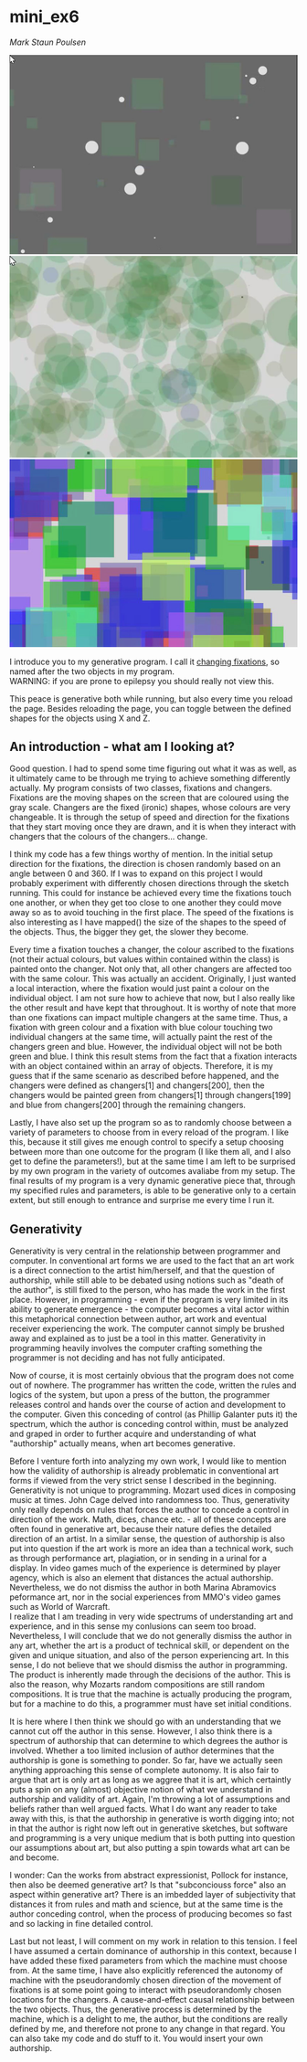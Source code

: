 # mini_ex6
*Mark Staun Poulsen*


![In Between](Images/InBetween.jpg)
![Circles](Images/Circles.jpg)
![Squares](Images/Squares.jpg)


I introduce you to my generative program. I call it [changing fixations](https://cdn.rawgit.com/Mmarksp/Aesthetic_Programming_2018/4cedcf45/mini_exercises/mini_ex6/index_mini_ex6.html), so named after the two objects in my program.   
WARNING: if you are prone to epilepsy you should really not view this.

This peace is generative both while running, but also every time you reload the page. Besides reloading the page, you can toggle between the defined shapes for the objects using X and Z.

## An introduction - what am I looking at?
Good question. I had to spend some time figuring out what it was as well, as it ultimately came to be through me trying to achieve something differently actually. My program consists of two classes, fixations and changers. Fixations are the moving shapes on the screen that are coloured using the gray scale. Changers are the fixed (ironic) shapes, whose colours are very changeable. It is through the setup of speed and direction for the fixations that they start moving once they are drawn, and it is when they interact with changers that the colours of the changers... change.  

I think my code has a few things worthy of mention. In the initial setup direction for the fixations, the direction is chosen randomly based on an angle between 0 and 360. If I was to expand on this project I would probably experiment with differently chosen directions through the sketch running. This could for instance be achieved every time the fixations touch one another, or when they get too close to one another they could move away so as to avoid touching in the first place. The speed of the fixations is also interesting as I have mapped() the size of the shapes to the speed of the objects. Thus, the bigger they get, the slower they become.  

Every time a fixation touches a changer, the colour ascribed to the fixations (not their actual colours, but values within contained within the class) is painted onto the changer. Not only that, all other changers are affected too with the same colour. This was actually an accident. Originally, I just wanted a local interaction, where the fixation would just paint a colour on the individual object. I am not sure how to achieve that now, but I also really like the other result and have kept that throughout. It is worthy of note that more than one fixations can impact multiple changers at the same time. Thus, a fixation with green colour and a fixation with blue colour touching two individual changers at the same time, will actually paint the rest of the changers green and blue. However, the individual object will not be both green and blue. I think this result stems from the fact that a fixation interacts with an object contained within an array of objects. Therefore, it is my guess that if the same scenario as described before happened, and the changers were defined as changers[1] and changers[200], then the changers would be painted green from changers[1] through changers[199] and blue from changers[200] through the remaining changers.  

Lastly, I have also set up the program so as to randomly choose between a variety of parameters to choose from in every reload of the program. I like this, because it still gives me enough control to specify a setup choosing between more than one outcome for the program (I like them all, and I also get to define the parameters!), but at the same time I am left to be surprised by my own program in the variety of outcomes avaliabe from my setup. The final results of my program is a very dynamic generative piece that, through my specified rules and parameters, is able to be generative only to a certain extent, but still enough to entrance and surprise me every time I run it.


## Generativity
Generativity is very central in the relationship between programmer and computer. In conventional art forms we are used to the fact that an art work is a direct connection to the artist him/herself, and that the question of authorship, while still able to be debated using notions such as "death of the author", is still fixed to the person, who has made the work in the first place. However, in programming - even if the program is very limited in its ability to generate emergence - the computer becomes a vital actor within this metaphorical connection between author, art work and eventual receiver experiencing the work. The computer cannot simply be brushed away and explained as to just be a tool in this matter. Generativity in programming heavily involves the computer crafting something the programmer is not deciding and has not fully anticipated.

Now of course, it is most certainly obvious that the program does not come out of nowhere. The programmer has written the code, written the rules and logics of the system, but upon a press of the button, the programmer releases control and hands over the course of action and development to the computer. Given this conceding of control (as Phillip Galanter puts it) the spectrum, which the author is conceding control within, must be analyzed and graped in order to further acquire and understanding of what "authorship" actually means, when art becomes generative.

Before I venture forth into analyzing my own work, I would like to mention how the validity of authorship is already problematic in conventional art forms if viewed from the very strict sense I described in the beginning. Generativity is not unique to programming. Mozart used dices in composing music at times. John Cage delved into randomness too. Thus, generativity only really depends on rules that forces the author to concede a control in direction of the work. Math, dices, chance etc. - all of these concepts are often found in generative art, because their nature defies the detailed direction of an artist. In a similar sense, the question of authorship is also put into question if the art work is more an idea than a technical work, such as through performance art, plagiation, or in sending in a urinal for a display. In video games much of the experience is determined by player agency, which is also an element that distances the actual authorship.  
Nevertheless, we do not dismiss the author in both Marina Abramovics peformance art, nor in the social experiences from MMO's video games such as World of Warcraft.  
I realize that I am treading in very wide spectrums of understanding art and experience, and in this sense my conlusions can seem too broad. Nevertheless, I will conclude that we do not generally dismiss the author in any art, whether the art is a product of technical skill, or dependent on the given and unique situation, and also of the person experiencing art. In this sense, I do not believe that we should dismiss the author in programming. The product is inherently made through the decisions of the author. This is also the reason, why Mozarts random compositions are still random compositions. It is true that the machine is actually producing the program, but for a machine to do this, a programmer must have set initial conditions.  

It is here where I then think we should go with an understanding that we cannot cut off the author in this sense. However, I also think there is a spectrum of authorship that can determine to which degrees the author is involved. Whether a too limited inclusion of author determines that the authorship is gone is something to ponder. So far, have we actually seen anything approaching this sense of complete autonomy. It is also fair to argue that art is only art as long as we aggree that it is art, which certaintly puts a spin on any (almost) objective notion of what we understand in authorship and validity of art. Again, I'm throwing a lot of assumptions and beliefs rather than well argued facts. What I do want any reader to take away with this, is that the authorship in generative is worth digging into; not in that the author is right now left out in generative sketches, but software and programming is a very unique medium that is both putting into question our assumptions about art, but also putting a spin towards what art can be and become.

I wonder: Can the works from abstract expressionist, Pollock for instance, then also be deemed generative art? Is that "subconciouss force" also an aspect within generative art? There is an imbedded layer of subjectivity that distances it from rules and math and science, but at the same time is the author conceding control, when the process of producing becomes so fast and so lacking in fine detailed control.

Last but not least, I will comment on my work in relation to this tension. I feel I have assumed a certain dominance of authorship in this context, because I have added these fixed parameters from which the machine must choose from. At the same time, I have also explicitly referenced the autonomy of machine with the pseudorandomly chosen direction of the movement of fixations is at some point going to interact with pseudorandomly chosen locations for the changers. A cause-and-effect causal relationship between the two objects. Thus, the generative process is determined by the machine, which is a delight to me, the author, but the conditions are really defined by me, and therefore not prone to any change in that regard.
You can also take my code and do stuff to it. You would insert your own authorship.
